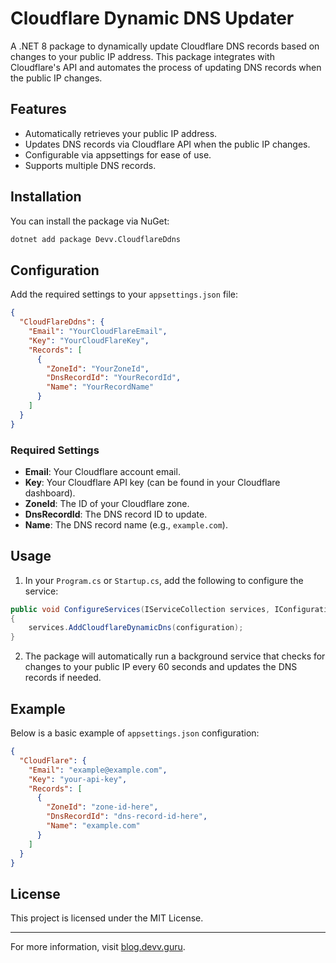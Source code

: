 
# Cloudflare Dynamic DNS Updater

A .NET 8 package to dynamically update Cloudflare DNS records based on changes to your public IP address. This package integrates with Cloudflare's API and automates the process of updating DNS records when the public IP changes.

## Features

- Automatically retrieves your public IP address.
- Updates DNS records via Cloudflare API when the public IP changes.
- Configurable via appsettings for ease of use.
- Supports multiple DNS records.

## Installation

You can install the package via NuGet:

```bash
dotnet add package Devv.CloudflareDdns
```

## Configuration

Add the required settings to your `appsettings.json` file:

```json
{
  "CloudFlareDdns": {
    "Email": "YourCloudFlareEmail",
    "Key": "YourCloudFlareKey",
    "Records": [
      {
        "ZoneId": "YourZoneId",
        "DnsRecordId": "YourRecordId",
        "Name": "YourRecordName"
      }
    ]
  }
}
```

### Required Settings

- **Email**: Your Cloudflare account email.
- **Key**: Your Cloudflare API key (can be found in your Cloudflare dashboard).
- **ZoneId**: The ID of your Cloudflare zone.
- **DnsRecordId**: The DNS record ID to update.
- **Name**: The DNS record name (e.g., `example.com`).

## Usage

1. In your `Program.cs` or `Startup.cs`, add the following to configure the service:

```csharp
public void ConfigureServices(IServiceCollection services, IConfiguration configuration)
{
    services.AddCloudflareDynamicDns(configuration);
}
```

2. The package will automatically run a background service that checks for changes to your public IP every 60 seconds and updates the DNS records if needed.

## Example

Below is a basic example of `appsettings.json` configuration:

```json
{
  "CloudFlare": {
    "Email": "example@example.com",
    "Key": "your-api-key",
    "Records": [
      {
        "ZoneId": "zone-id-here",
        "DnsRecordId": "dns-record-id-here",
        "Name": "example.com"
      }
    ]
  }
}
```

## License

This project is licensed under the MIT License.

---

For more information, visit [blog.devv.guru](https://blog.devv.guru).
